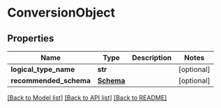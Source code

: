 # ConversionObject

## Properties
Name | Type | Description | Notes
------------ | ------------- | ------------- | -------------
**logical_type_name** | **str** |  | [optional] 
**recommended_schema** | [**Schema**](Schema.md) |  | [optional] 

[[Back to Model list]](../README.md#documentation-for-models) [[Back to API list]](../README.md#documentation-for-api-endpoints) [[Back to README]](../README.md)


